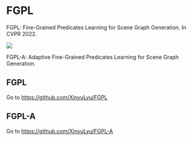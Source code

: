 # FGPL

FGPL: Fine-Grained Predicates Learning for Scene Graph Generation.
In CVPR 2022.

![](./demo/Lab2Pix-V2_demo.png)

FGPL-A: Adaptive Fine-Grained Predicates Learning for Scene Graph Generation.

## FGPL

Go to https://github.com/XinyuLyu/FGPL

## FGPL-A

Go to https://github.com/XinyuLyu/FGPL-A
